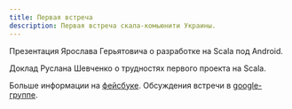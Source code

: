 ```yaml
---
title: Первая встреча
description: Первая встреча скала-комьюнити Украины.
---
```


Презентация Ярослава Герьятовича о разработке на Scala под Android.

Доклад Руслана Шевченко о трудностях первого проекта на Scala.

Больше информации на [фейсбуке][facebook].
Обсуждения встречи в [google-группе][googlegroup].

[facebook]:        https://www.facebook.com/groups/256373621041781/doc/281017201910756/
[googlegroup]:     https://groups.google.com/forum/#!topic/scala-ua/ewDqZNVwd4k
